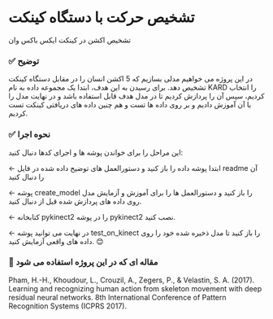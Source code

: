 # تشخیص حرکت با دستگاه کینکت
تشخیص اکشن در کینکت ایکس باکس وان

### ✅ توضیح



 در این پروژه می خواهیم مدلی بسازیم که 5 اکشن انسان را در مقابل دستگاه کینکت تشخیص دهد.  برای رسیدن به این هدف، ابتدا یک مجموعه داده به نام KARD را انتخاب کردیم، سپس آن را پردازش کردیم تا در مدل هدف قابل استفاده باشد و در نهایت مدل را با آن آموزش دادیم و بر روی داده ها تست و هم چنین داده های دریافتی کینکت تست کردیم.

 ### ✅ نحوه اجرا




این مراحل را برای خواندن پوشه ها و اجرای کدها دنبال کنید:<br>



 ← ابتدا پوشه داده را باز کنید و دستورالعمل های توضیح داده شده در فایل readme  آن را دنبال کنید
<br>




 ← پوشه create_model را باز کنید و دستورالعمل ها را برای آموزش و آزمایش مدل روی داده های پردازش شده قبل از دنبال کنید.
<br>

 ← کتابخانه pykinect2 را در پوشه pykinect2 نصب کنید.
<br>

 ← در نهایت می توانید پوشه test_on_kinect را باز کنید تا مدل ذخیره شده خود را روی داده های واقعی آزمایش کنید.  😊<br>

 ###  📝 مقاله ای که در این پروژه استفاده می شود

Pham, H.-H., Khoudour, L., Crouzil, A., Zegers, P., & Velastin, S. A. (2017). Learning and
recognizing human action from skeleton movement with deep residual neural networks. 8th International
Conference of Pattern Recognition Systems (ICPRS 2017).
